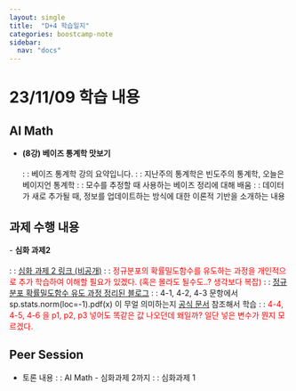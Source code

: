 ```yaml
---
layout: single
title:  "D+4 학습일지"
categories: boostcamp-note
sidebar:
  nav: "docs"
---
```


# 23/11/09 학습 내용

<h2>AI Math</h2>

- <b>(8강) 베이즈 통계학 맛보기</b><br><br>
: : 베이즈 통계학 강의 요약입니다.
: : 지난주의 통계학은 빈도주의 통계학, 오늘은 베이지언 통계학
: : 모수를 추정할 때 사용하는 베이즈 정리에 대해 배움
: : 데이터가 새로 추가될 때, 정보를 업데이트하는 방식에 대한 이론적 기반을 소개하는 내용

<h2>과제 수행 내용</h2>
- <b>심화 과제2</b><br><br>
: : <a href="https://colab.research.google.com/drive/1PmGCTW4C4bbjMWYTAcJclsYVfa3pcYLk#scrollTo=ioq58Xbzow4h">심화 과제 2 링크 (비공개)</a>
: : <span style="color:red">정규분포의 확률밀도함수를 유도하는 과정을 개인적으로 추가 학습하여 이해할 필요가 있겠다. (혹은 몰라도 될수도..? 생각보다 복잡)</span>
: : <a href="https://color-change.tistory.com/61">정규분포 확률밀도함수 유도 과정 정리된 블로그</a>
: : 4-1, 4-2, 4-3 문항에서 sp.stats.norm(loc=-1).pdf(x) 이 무얼 의미하는지 <a href="https://docs.scipy.org/doc/scipy/reference/generated/scipy.stats.norm.html">공식 문서</a> 참조해서 학습
: : <span style="color:red">4-4, 4-5, 4-6 을 p1, p2, p3 넣어도 똑같은 값 나오던데 왜일까? 일단 넣은 변수가 뭔지 모르겠다.</span>

<h2>Peer Session</h2>

- 토론 내용
: : AI Math - 심화과제 2까지
: : 심화과제 1
